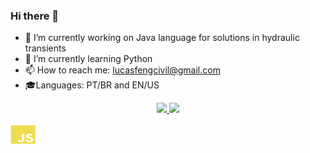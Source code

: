 ### Hi there 👋

- 🔭 I’m currently working on Java language for solutions in hydraulic transients
- 🌱 I’m currently learning Python
- 📫 How to reach me: lucasfengcivil@gmail.com
- 🎓Languages: PT/BR and EN/US

<div align="center">
  <a href="https://github.com/englucas37">
  <img height="180em" src="https://github-readme-stats.vercel.app/api?username=englucas37&show_icons=true&theme=algolia&include_all_commits=true&count_private=true"/>
  <img height="180em" src="https://github-readme-stats.vercel.app/api/top-langs/?username=englucas37&layout=compact&langs_count=7&theme=algolia"/>
</div>

<div style="display: inline_block"><br>
  <img align="center" alt="Rafa-Js" height="30" width="40" src="https://raw.githubusercontent.com/devicons/devicon/master/icons/javascript/javascript-plain.svg">
  <link rel="stylesheet" href="https://cdn.jsdelivr.net/gh/devicons/devicon@v2.15.1/devicon.min.css">
</div>
